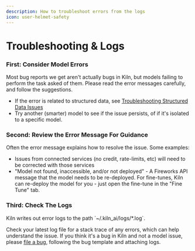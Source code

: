 ```yaml
---
description: How to troubleshoot errors from the logs
icon: user-helmet-safety
---
```


# Troubleshooting & Logs

### First: Consider Model Errors

Most bug reports we get aren't actually bugs in Kiln, but models failing to perform the task asked of them. Please read the error messages carefully, and follow the suggestions.

* If the error is related to structured data, see [Troubleshooting Structured Data Issues](structured-data-json.md#troubleshooting-structured-data-issues)
* Try another (smarter) model to see if the issue persists, of if it's isolated to a specific model.

### Second: Review the Error Message For Guidance

Often the error message explains how to resolve the issue. Some examples:

* Issues from connected services (no credit, rate-limits, etc) will need to be corrected with those services
* "Model not found, inaccessible, and/or not deployed" - A Fireworks API message that the model needs to be re-deployed. For fine-tunes, Kiln can re-deploy the model for you - just open the fine-tune in the "Fine Tune" tab.

### Third: Check The Logs

Kiln writes out error logs to the path \`\~/.kiln\_ai/logs/\*.log\`.

Check your latest log file for a stack trace of any errors, which can help understand the issue. If you think it's a bug in Kiln and not a model issue, please [file a bug](https://github.com/Kiln-AI/Kiln/issues), following the bug template and attaching logs.

